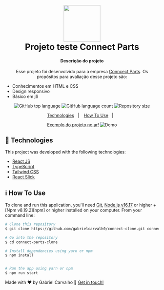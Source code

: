<h1 align="center">
    <img alt="" widht="140" height="120" src="https://res.cloudinary.com/dydwaeqqy/image/upload/v1670993583/logo-connectparts-01_uboc7l.png" />
    <br>
    Projeto teste Connect Parts
</h1>

<h4 align="center">
 Descrição do projeto
</h4>
<p  align="center">
Esse projeto foi desenvolvido para a empresa <a href="https://www.connectparts.com.br/">Conncect Parts</a>.
Os propósitos para avaliação desse projeto são:

- Conhecimentos em HTML e CSS
- Design responsivo
- Básico em jS
</p>

<p align="center">
  <img alt="GitHub top language" src="https://img.shields.io/github/languages/top/lukemorales/rocketshoes-react-native.svg">

  <img alt="GitHub language count" src="https://img.shields.io/github/languages/count/lukemorales/rocketshoes-react-native.svg">


  <img alt="Repository size" src="https://img.shields.io/github/repo-size/gabrielcarvalh0/nlwheatapp?logo=Repository%20size">


</p>

<p align="center">
  <a href="#rocket-technologies">Technologies</a>&nbsp;&nbsp;&nbsp;|&nbsp;&nbsp;&nbsp;
  <a href="#information_source-how-to-use">How To Use</a>&nbsp;&nbsp;&nbsp;|&nbsp;&nbsp;&nbsp;

</p>

<p align="center">
<a target="_blank" href="https://connect-clone.vercel.app/">Exemplo do projeto no ar!</a>


  <img alt="Demo" src="https://res.cloudinary.com/dydwaeqqy/image/upload/v1671101051/Capturar_hme8v0.png">
</p>

## :rocket: Technologies

This project was developed with the following technologies:

- [React JS](https://reactjs.org/)
- [TypeScript](https://www.typescriptlang.org/)
- [Tailwind CSS](https://tailwindcss.com/)
- [React Slick](https://react-slick.neostack.com/)






## :information_source: How To Use

To clone and run this application, you'll need [Git](https://git-scm.com), [Node.js v16.17][nodejs] or higher + [Npm v8.19.2][npm] or higher installed on your computer. From your command line:

```bash
# Clone this repository
$ git clone https://github.com/gabrielcarvalh0/connect-clone.git connect-parts-clone

# Go into the repository
$ cd connect-parts-clone

# Install dependencies using yarn or npm 
$ npm install


# Run the app using yarn or npm
$ npm run start


```


Made with ♥ by Gabriel Carvalho :wave: [Get in touch!](https://www.linkedin.com/in/gabriel-carvalho-3867001a5/)

[nodejs]: https://nodejs.org/
[yarn]: https://yarnpkg.com/
[vc]: https://code.visualstudio.com/
[vceditconfig]: https://marketplace.visualstudio.com/items?itemName=EditorConfig.EditorConfig
[vceslint]: https://marketplace.visualstudio.com/items?itemName=dbaeumer.vscode-eslint

